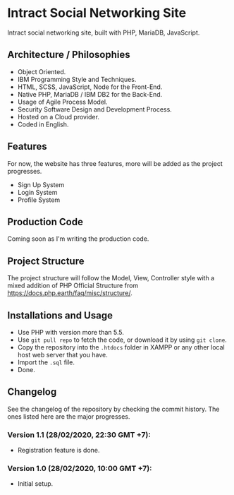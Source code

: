 # Intract Social Networking Site
Intract social networking site, built with PHP, MariaDB, JavaScript.

## Architecture / Philosophies
* Object Oriented.
* IBM Programming Style and Techniques.
* HTML, SCSS, JavaScript, Node for the Front-End.
* Native PHP, MariaDB / IBM DB2 for the Back-End.
* Usage of Agile Process Model.
* Security Software Design and Development Process.
* Hosted on a Cloud provider.
* Coded in English.

## Features
For now, the website has three features, more will be added as the project progresses.
* Sign Up System
* Login System
* Profile System

## Production Code
Coming soon as I'm writing the production code.

## Project Structure
The project structure will follow the Model, View, Controller style with a mixed addition of PHP Official Structure from https://docs.php.earth/faq/misc/structure/.

## Installations and Usage
* Use PHP with version more than 5.5.
* Use `git pull repo` to fetch the code, or download it by using `git clone`.
* Copy the repository into the `.htdocs` folder in XAMPP or any other local host web server that you have.
* Import the `.sql` file.
* Done.

## Changelog
See the changelog of the repository by checking the commit history. The ones listed here are the major progresses.

### Version 1.1 (28/02/2020, 22:30 GMT +7):
* Registration feature is done.

### Version 1.0 (28/02/2020, 10:00 GMT +7):
* Initial setup.